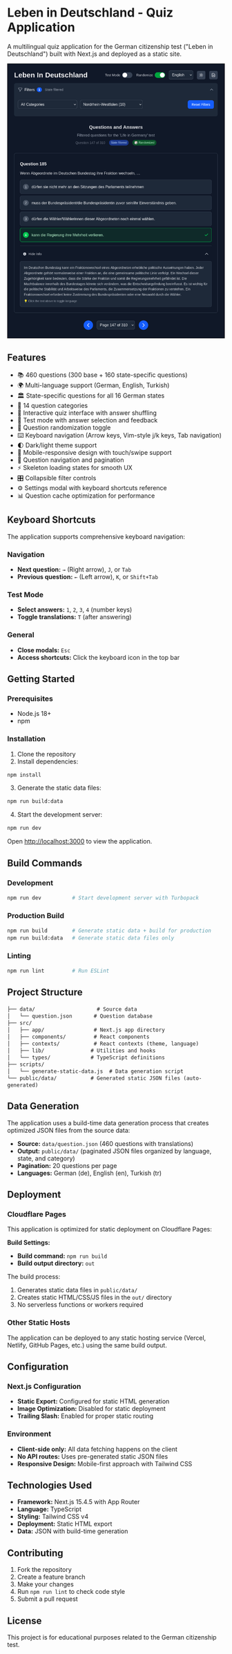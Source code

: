 # Leben in Deutschland - Quiz Application

A multilingual quiz application for the German citizenship test ("Leben in Deutschland") built with Next.js and deployed as a static site.

![Application Screenshot](public/screenshot.png)

## Features

- 📚 460 questions (300 base + 160 state-specific questions)
- 🌍 Multi-language support (German, English, Turkish)
- 🏛️ State-specific questions for all 16 German states
- 📖 14 question categories
- 🎯 Interactive quiz interface with answer shuffling
- 🧪 Test mode with answer selection and feedback
- 🔀 Question randomization toggle
- ⌨️ Keyboard navigation (Arrow keys, Vim-style j/k keys, Tab navigation)
- 🌓 Dark/light theme support
- 📱 Mobile-responsive design with touch/swipe support
- 🔄 Question navigation and pagination
- ⚡ Skeleton loading states for smooth UX
- 🎛️ Collapsible filter controls
- ⚙️ Settings modal with keyboard shortcuts reference
- 📊 Question cache optimization for performance

## Keyboard Shortcuts

The application supports comprehensive keyboard navigation:

### Navigation
- **Next question:** `→` (Right arrow), `J`, or `Tab`
- **Previous question:** `←` (Left arrow), `K`, or `Shift+Tab`

### Test Mode
- **Select answers:** `1`, `2`, `3`, `4` (number keys)
- **Toggle translations:** `T` (after answering)

### General
- **Close modals:** `Esc`
- **Access shortcuts:** Click the keyboard icon in the top bar

## Getting Started

### Prerequisites

- Node.js 18+ 
- npm

### Installation

1. Clone the repository
2. Install dependencies:
```bash
npm install
```

3. Generate the static data files:
```bash
npm run build:data
```

4. Start the development server:
```bash
npm run dev
```

Open [http://localhost:3000](http://localhost:3000) to view the application.

## Build Commands

### Development
```bash
npm run dev          # Start development server with Turbopack
```

### Production Build
```bash
npm run build        # Generate static data + build for production
npm run build:data   # Generate static data files only
```

### Linting
```bash
npm run lint         # Run ESLint
```

## Project Structure

```
├── data/                    # Source data
│   └── question.json       # Question database
├── src/
│   ├── app/                # Next.js app directory
│   ├── components/         # React components
│   ├── contexts/           # React contexts (theme, language)
│   ├── lib/               # Utilities and hooks
│   └── types/             # TypeScript definitions
├── scripts/
│   └── generate-static-data.js  # Data generation script
└── public/data/           # Generated static JSON files (auto-generated)
```

## Data Generation

The application uses a build-time data generation process that creates optimized JSON files from the source data:

- **Source:** `data/question.json` (460 questions with translations)
- **Output:** `public/data/` (paginated JSON files organized by language, state, and category)
- **Pagination:** 20 questions per page
- **Languages:** German (de), English (en), Turkish (tr)

## Deployment

### Cloudflare Pages

This application is optimized for static deployment on Cloudflare Pages:

**Build Settings:**
- **Build command:** `npm run build`
- **Build output directory:** `out`

The build process:
1. Generates static data files in `public/data/`
2. Creates static HTML/CSS/JS files in the `out/` directory
3. No serverless functions or workers required

### Other Static Hosts

The application can be deployed to any static hosting service (Vercel, Netlify, GitHub Pages, etc.) using the same build output.

## Configuration

### Next.js Configuration
- **Static Export:** Configured for static HTML generation
- **Image Optimization:** Disabled for static deployment
- **Trailing Slash:** Enabled for proper static routing

### Environment
- **Client-side only:** All data fetching happens on the client
- **No API routes:** Uses pre-generated static JSON files
- **Responsive Design:** Mobile-first approach with Tailwind CSS

## Technologies Used

- **Framework:** Next.js 15.4.5 with App Router
- **Language:** TypeScript
- **Styling:** Tailwind CSS v4
- **Deployment:** Static HTML export
- **Data:** JSON with build-time generation

## Contributing

1. Fork the repository
2. Create a feature branch
3. Make your changes
4. Run `npm run lint` to check code style
5. Submit a pull request

## License

This project is for educational purposes related to the German citizenship test.
